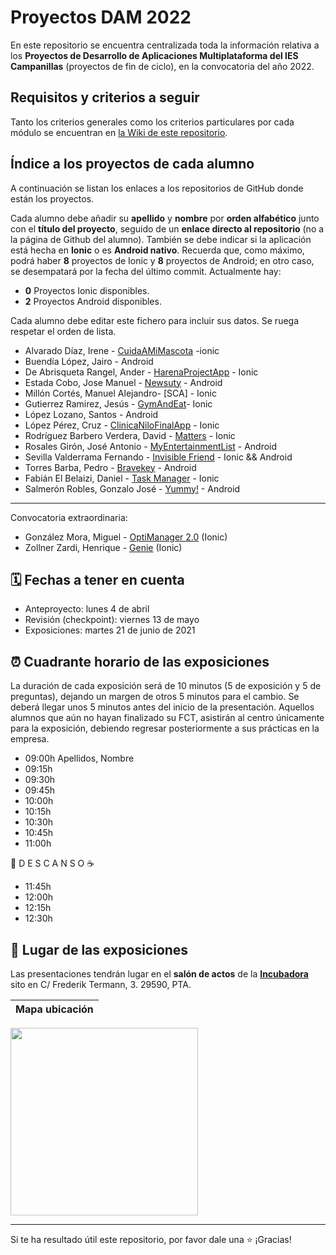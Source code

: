 # Proyectos DAM 2022

En este repositorio se encuentra centralizada toda la información relativa a los **Proyectos de Desarrollo de Aplicaciones Multiplataforma del IES Campanillas** (proyectos de fin de ciclo), en la convocatoria del año 2022.

## Requisitos y criterios a seguir

Tanto los criterios generales como los criterios particulares por cada módulo se encuentran en [la Wiki de este repositorio](https://github.com/IESCampanillas/proyectos-dam-2022/wiki).

## Índice a los proyectos de cada alumno

A continuación se listan los enlaces a los repositorios de GitHub donde están los proyectos. 

Cada alumno debe añadir su **apellido** y **nombre** por **orden alfabético** junto con el **título del proyecto**, seguido de un **enlace directo al repositorio** (no a la página de Github del alumno). También se debe indicar si la aplicación está hecha en **Ionic** o es **Android nativo**. Recuerda que, como máximo, podrá haber **8** proyectos de Ionic y **8** proyectos de Android; en otro caso, se desempatará por la fecha del último commit. Actualmente hay:

- **0** Proyectos Ionic disponibles.
- **2** Proyectos Android disponibles.

Cada alumno debe editar este fichero para incluir sus datos. Se ruega respetar el orden de lista.

* Alvarado Díaz, Irene - [CuidaAMiMascota](https://github.com/IreneAlvaradoDiaz/Proyecto-Final---Cuida-a-mi-mascota.git) -ionic
* Buendía López, Jairo - Android
* De Abrisqueta Rangel, Ander - [HarenaProjectApp](https://github.com/AnderDeAbrisqueta/HarenaProjectApp) - Ionic
* Estada Cobo, Jose Manuel - [Newsuty](https://github.com/JoseEstradaC/Newsuty-Proyecto) - Android
* Millón Cortés, Manuel Alejandro- [SCA] - Ionic
* Gutierrez Ramirez, Jesús - [GymAndEat](https://github.com/Jesus-GR/GymAndEat)- Ionic
* López Lozano, Santos - Android
* López Pérez, Cruz - [ClinicaNiloFinalApp](https://github.com/mcruzlp/ClinicaNiloFinalApp.git) - Ionic
* Rodríguez Barbero Verdera, David - [Matters](https://github.com/Davidrbv/Matters) - Ionic
* Rosales Girón, José Antonio - [MyEntertainmentList](https://github.com/joseantoniorosales/MyEntertainmentList) - Android
* Sevilla Valderrama Fernando - [Invisible Friend](https://github.com/FESEVA/invisibleFriend-project) - Ionic && Android
* Torres Barba, Pedro - [Bravekey](https://github.com/torrespedrob/BraveKey-Android) - Android
* Fabián El Belaizi, Daniel - [Task Manager](https://github.com/Danny-06/proyecto-integrado) - Ionic
* Salmerón Robles, Gonzalo José - [Yummy!](https://github.com/gonzalosalmeron/yummy) - Android
----------------------------------
Convocatoria extraordinaria:
* González Mora, Miguel - [OptiManager 2.0](https://github.com/Miguelgm1693/Proyecto-OptiManager-2.0) (Ionic)
* Zollner Zardi, Henrique - [Genie](https://github.com/henrique2Zs/Genie) (Ionic)

## 🗓️ Fechas a tener en cuenta
* Anteproyecto: lunes 4 de abril
* Revisión (checkpoint): viernes 13 de mayo
* Exposiciones: martes 21 de junio de 2021

## ⏰ Cuadrante horario de las exposiciones

La duración de cada exposición será de 10 minutos (5 de exposición y 5 de preguntas), dejando un margen de otros 5 minutos para el cambio. Se deberá llegar unos 5 minutos antes del inicio de la presentación. Aquellos alumnos que aún no hayan finalizado su FCT, asistirán al centro únicamente para la exposición, debiendo regresar posteriormente a sus prácticas en la empresa.

* 09:00h Apellidos, Nombre
* 09:15h 
* 09:30h 
* 09:45h 
* 10:00h 
* 10:15h 
* 10:30h 
* 10:45h 
* 11:00h 

 🥪 D E S C A N S O ☕

* 11:45h 
* 12:00h 
* 12:15h 
* 12:30h 

## :school: Lugar de las exposiciones

Las presentaciones tendrán lugar en el **salón de actos** de la [**Incubadora**](https://goo.gl/maps/VGMpWnnpCZJQbP21A) sito en C/ Frederik Termann, 3. 29590, PTA.

Mapa ubicación             | 
:-------------------------:|
<a href="https://goo.gl/maps/VGMpWnnpCZJQbP21A" target="_blank">
  <img src="https://github.com/IESCampanillas/proyectos-dam-2021/blob/master/IESCFP_mapa_ubicacion.png" width="300" />
</a>




<hr>

Si te ha resultado útil este repositorio, por favor dale una :star: ¡Gracias!
